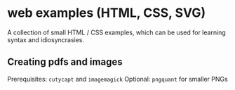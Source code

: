 
# web examples (HTML, CSS, SVG)

A collection of small HTML / CSS examples, which can be used for learning syntax and idiosyncrasies.

## Creating pdfs and images

Prerequisites: `cutycapt` and `imagemagick`
Optional: `pngquant` for smaller PNGs


